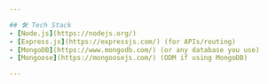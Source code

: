 ```yaml
---

## 🛠️ Tech Stack
- [Node.js](https://nodejs.org/)
- [Express.js](https://expressjs.com/) (for APIs/routing)
- [MongoDB](https://www.mongodb.com/) (or any database you use)
- [Mongoose](https://mongoosejs.com/) (ODM if using MongoDB)

---
```

